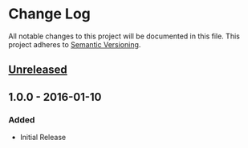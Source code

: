 # Change Log
All notable changes to this project will be documented in this file.
This project adheres to [Semantic Versioning](http://semver.org/).

## [Unreleased]

## 1.0.0 - 2016-01-10
### Added
- Initial Release

[Unreleased]: https://github.com/fleshgrinder/php-assertion/compare/v1.0.0...HEAD
